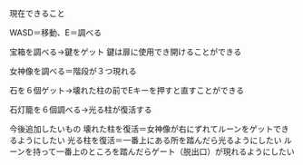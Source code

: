 現在できること

WASD＝移動、E＝調べる

宝箱を調べる→鍵をゲット
鍵は扉に使用でき開けることができる

女神像を調べる＝階段が３つ現れる

石を６個ゲット→壊れた柱の前でEキーを押すと直すことができる

石灯籠を６個調べる→光る柱が復活する

今後追加したいもの
壊れた柱を復活＝女神像が右にずれてルーンをゲットできるようにしたい
光る柱を復活＝一番上にある所を踏んだら光るようにしたい
ルーンを持って一番上のところを踏んだらゲート（脱出口）が現れるようにしたい
